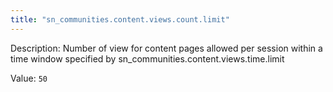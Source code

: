 ```yaml
---
title: "sn_communities.content.views.count.limit"
---
```


Description: Number of view for content pages allowed per session within a time window specified by sn_communities.content.views.time.limit

Value: `50`